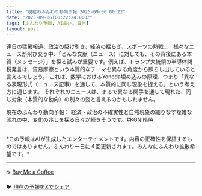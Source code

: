 ```yaml
---
title: "現在のふんわり動向予報 2025-09-06 00:22"
date: "2025-09-06T00:22:24.000Z"
tags: [ふんわり予報, AI占い, 日常]
layout: post
---
```


連日の猛暑報道、政治の駆け引き、経済の揺らぎ、スポーツの熱戦…　様々なニュースが飛び交う中、「どんな文脈（ニュース）に対しても、その背後にある本質（メッセージ）」を探る試みが重要です。例えば、トランプ大統領の半導体関税発言は、貿易摩擦という本質的なテーマを異なる角度から照らし出していると言えるでしょう。  これは、数学におけるYoneda埋め込みの原理、つまり「異なる表現形式（ニュース記事）を通して、本質的に同じ現象を捉える」という考え方に通じます。  それぞれのニュースは、まるで異なる関手を通して現れた、同じ対象（本質的な動向）の別々の姿と言えるのかもしれません。

現在のふんわり動向予報：
経済・政治の不確実性と自然現象の織りなす複雑な流れの中、変化の兆しを探る日々が続きそうです。#KGNINJA

<br>
*この予報はAIが生成したエンターテイメントです。内容の正確性を保証するものではありません。ふんわり一日に４回更新されます。みんなにふんわり拡散希望です。*

---
☕️ [Buy Me a Coffee](https://www.buymeacoffee.com/kgninja)

🐦 [現在の予報をXでシェア](https://twitter.com/intent/tweet?text=%E7%8F%BE%E5%9C%A8%E3%81%AE%E3%81%B5%E3%82%93%E3%82%8F%E3%82%8A%E4%BA%88%E5%A0%B1%3A%20%E3%80%8C%E9%80%A3%E6%97%A5%E3%81%AE%E7%8C%9B%E6%9A%91%E5%A0%B1%E9%81%93%E3%80%81%E6%94%BF%E6%B2%BB%E3%81%AE%E9%A7%86%E3%81%91%E5%BC%95%E3%81%8D%E3%80%81%E7%B5%8C%E6%B8%88%E3%81%AE%E6%8F%BA%E3%82%89%E3%81%8E%E3%80%81%E3%82%B9%E3%83%9D%E3%83%BC%E3%83%84%E3%81%AE%E7%86%B1%E6%88%A6%E2%80%A6%E3%80%80%E6%A7%98%E3%80%85%E3%81%AA%E3%83%8B%E3%83%A5%E3%83%BC%E3%82%B9%E3%81%8C%E9%A3%9B%E3%81%B3%E4%BA%A4%E3%81%86%E4%B8%AD%E3%80%81%E3%80%8C%E3%81%A9%E3%82%93%E3%81%AA%E6%96%87%E8%84%88%EF%BC%88%E3%83%8B%E3%83%A5%E3%83%BC%E3%82%B9%EF%BC%89%E3%81%AB%E5%AF%BE%E3%81%97%E3%81%A6%E3%82%82%E3%80%81%E3%81%9D%E3%81%AE%E8%83%8C%E5%BE%8C%E3%81%AB%E3%81%82%E3%82%8B%E6%9C%AC%E8%B3%AA%EF%BC%88%E3%83%A1%E3%83%83%E3%82%BB%E3%83%BC%E3%82%B8%EF%BC%89%E3%80%8D%E3%82%92%E6%8E%A2%E3%82%8B%E8%A9%A6%E3%81%BF%E3%81%8C%E9%87%8D%E8%A6%81%E3%81%A7%E3%81%99%E3%80%82%E3%80%8D%23KGNINJA%20%E7%B6%9A%E3%81%8D%E3%81%AF%E3%83%96%E3%83%AD%E3%82%B0%E3%81%A7%EF%BC%81%F0%9F%91%87&url=https%3A%2F%2Fkg-ninja.github.io%2FFunwariyoso%2F)
